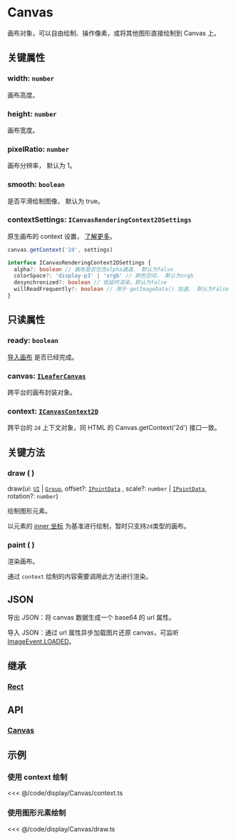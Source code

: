 <script setup>
import Case from '/component/Case.vue'
</script>

# Canvas

画布对象，可以自由绘制、操作像素，或将其他图形直接绘制到 Canvas 上。

<case name="Pen" editor=false></case>

## 关键属性

### width: `number`

画布高度。

### height: `number`

画布宽度。

### pixelRatio: `number`

画布分辨率， 默认为 1。

### smooth: `boolean`

是否平滑绘制图像， 默认为 true。

### contextSettings: `ICanvasRenderingContext2DSettings`

原生画布的 context 设置， [了解更多](https://developer.mozilla.org/en-US/docs/Web/API/HTMLCanvasElement/getContext#contextattributes)。

```ts
canvas.getContext('2d', settings)

interface ICanvasRenderingContext2DSettings {
  alpha?: boolean // 画布是否包含alpha通道， 默认为false
  colorSpace?: 'display-p3' | 'srgb' // 颜色空间， 默认为srgb
  desynchronized?: boolean // 低延时渲染，默认为false
  willReadFrequently?: boolean // 用于 getImageData() 加速， 默认为false
}
```

## 只读属性

### ready: `boolean`

[导入画布](#json) 是否已经完成。

### canvas: [`ILeaferCanvas`](/api/interfaces/ILeaferCanvas.md)

跨平台的画布封装对象。

### context: [`ICanvasContext2D`](/api/interfaces/ICanvasContext2D.md)

跨平台的 `2d` 上下文对象，同 HTML 的 Canvas.getContext('2d') 接口一致。

## 关键方法

### draw ( )

draw(ui: [`UI`](./UI.md) | [`Group`](./Group.md), offset?: [`IPointData`](/api/interfaces/IPointData.md) , scale?: `number` | [`IPointData`](/api/interfaces/IPointData.md), rotation?: `number`)

绘制图形元素。

以元素的 [inner 坐标](/guide/basic/coordinate.md#inner) 为基准进行绘制，暂时只支持`2d`类型的画布。

### paint ( )

渲染画布。

通过 `context` 绘制的内容需要调用此方法进行渲染。

## JSON

导出 JSON：将 canvas 数据生成一个 base64 的 url 属性。

导入 JSON：通过 url 属性异步加载图片还原 canvas，可监听 [ImageEvent.LOADED](/reference/event/basic/Image.md#imageevent-loaded)。

## 继承

### [Rect](./Rect.md)

## API

### [Canvas](/api/classes/Canvas.md)

## 示例

### 使用 context 绘制

<<< @/code/display/Canvas/context.ts

<case name="Pen" index=2 editor=false></case>

### 使用图形元素绘制

<<< @/code/display/Canvas/draw.ts
